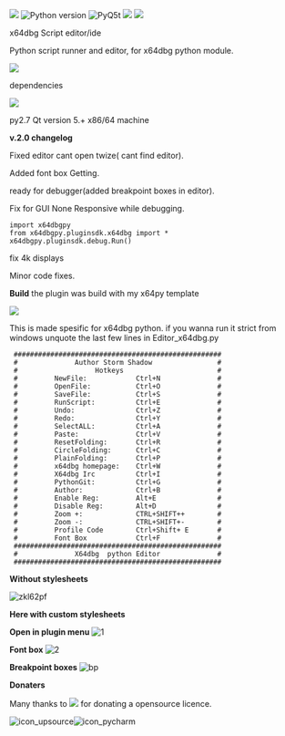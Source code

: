[![](https://img.shields.io/badge/Twitter--blue.svg?maxAge=2592000)](https://twitter.com/zadow28) ![Python version](https://img.shields.io/badge/python-2.7-brightgreen.svg?maxAge=2592000) ![PyQ5t](https://img.shields.io/badge/PyQt5-5.6-orange.svg) [![](https://img.shields.io/badge/Donate-Paypal-blue.svg?maxAge=2592000)](https://www.paypal.com/cgi-bin/webscr?cmd=_s-xclick&hosted_button_id=8KXM6W2JVRUWL) [![](https://img.shields.io/badge/Latest-Release-red.svg?maxAge=2592000)](https://github.com/techbliss/X64dbg_script_editor/releases/latest)


x64dbg Script editor/ide

Python script runner and editor, for x64dbg python module.

[![](https://img.shields.io/badge/Xdbgpy-Link-blue.svg?maxAge=2592000)](https://github.com/x64dbg/x64dbg-python)


dependencies

[![](https://img.shields.io/badge/x64dbg_PyQt5-Link-blue.svg?maxAge=2592000)](https://github.com/x64dbg/PyQt5)

py2.7 Qt version 5.+ x86/64 machine


**v.2.0 changelog**

Fixed editor cant open twize( cant find editor). 

Added font box Getting.

ready for debugger(added breakpoint boxes in editor).

Fix for GUI None Responsive while debugging.

    import x64dbgpy 
    from x64dbgpy.pluginsdk.x64dbg import *
    x64dbgpy.pluginsdk.debug.Run()

fix 4k displays

Minor code fixes.



**Build** the plugin was build with my x64py template

[![](https://img.shields.io/badge/x64dbgpy_Plugin-Template_Link-green.svg?maxAge=2592000)](https://github.com/techbliss/x64dbgpy-Plugin-Template)


This is made spesific for x64dbg python.
if you wanna run it strict from windows unquote the last few lines in Editor_x64dbg.py


```
 ###################################################
 #              Author Storm Shadow                #
 #                   Hotkeys                       #
 #         NewFile:            Ctrl+N              #
 #         OpenFile:           Ctrl+O              #
 #         SaveFile:           Ctrl+S              #
 #         RunScript:          Ctrl+E              #
 #         Undo:               Ctrl+Z              #
 #         Redo:               Ctrl+Y              #
 #         SelectALL:          Ctrl+A              #
 #         Paste:              Ctrl+V              #
 #         ResetFolding:       Ctrl+R              #
 #         CircleFolding:      Ctrl+C              #
 #         PlainFolding:       Ctrl+P              #
 #         x64dbg homepage:    Ctrl+W              #
 #         X64dbg Irc          Ctrl+I              #
 #         PythonGit:          Ctrl+G              #
 #         Author:             Ctrl+B              #
 #         Enable Reg:         Alt+E               #
 #         Disable Reg:        Alt+D               #
 #         Zoom +:             CTRL+SHIFT++        #
 #         Zoom -:             CTRL+SHIFT+-        #
 #         Profile Code        Ctrl+Shift+ E       #
 #         Font Box            Ctrl+F              #
 ###################################################
 #              X64dbg  python Editor              #
 ###################################################
```

**Without stylesheets**

![zkl62pf](https://cloud.githubusercontent.com/assets/3592375/8758623/7b971de4-2ce6-11e5-9662-171677651499.png)

**Here with custom stylesheets**

**Open in plugin menu**
![1](https://cloud.githubusercontent.com/assets/3592375/20305540/501913c8-ab36-11e6-8e9d-b07aa9ea19b6.png)

**Font box**
![2](https://cloud.githubusercontent.com/assets/3592375/20305539/5018cac6-ab36-11e6-9e75-b5e1c037ae27.png)

**Breakpoint boxes**
![bp](https://cloud.githubusercontent.com/assets/3592375/20305541/5019441a-ab36-11e6-9394-970447859d51.png)


**Donaters**

Many thanks to [![](https://img.shields.io/badge/Jetbrains-Company-blue.svg?maxAge=2592000)](https://www.jetbrains.com/) for donating a opensource licence.


![icon_upsource](https://cloud.githubusercontent.com/assets/3592375/20355736/9f4a6842-ac22-11e6-9901-9055ae8f1a69.png)![icon_pycharm](https://cloud.githubusercontent.com/assets/3592375/20355738/9f4f9bfa-ac22-11e6-8e1b-e49ba71b672c.png)

